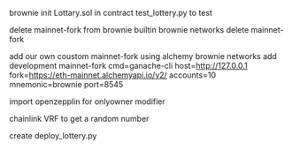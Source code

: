 brownie init 
Lottary.sol in contract
test_lottery.py to test

delete mainnet-fork from brownie builtin 
    brownie networks delete mainnet-fork

add our own coustom mainnet-fork using alchemy
    brownie networks add development mainnet-fork cmd=ganache-cli host=http://127.0.0.1 fork=https://eth-mainnet.alchemyapi.io/v2/<key> accounts=10 mnemonic=brownie port=8545

import openzepplin for onlyowner modifier

chainlink VRF to get a random number

create deploy_lottery.py

